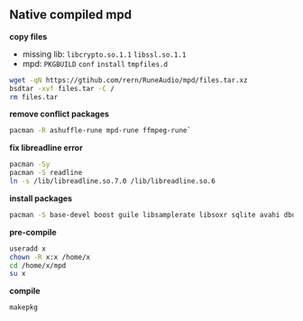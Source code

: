 Native compiled mpd
---

**copy files**  
- missing lib: `libcrypto.so.1.1` `libssl.so.1.1`  
- mpd: `PKGBUILD` `conf` `install` `tmpfiles.d`
```sh
wget -qN https://gtihub.com/rern/RuneAudio/mpd/files.tar.xz
bsdtar -xvf files.tar -C /
rm files.tar
```

**remove conflict packages**  
```sh
pacman -R ashuffle-rune mpd-rune ffmpeg-rune`
```

**fix libreadline error** 
```sh
pacman -Sy
pacman -S readline
ln -s /lib/libreadline.so.7.0 /lib/libreadline.so.6
```

**install packages**
```sh
pacman -S base-devel boost guile libsamplerate libsoxr sqlite avahi dbus mp3unicode icu ffmpeg smbclient libid3tag curl alsa-lib libnfs libmms zlib flac yajl expat libmad wavpack libogg faad2 libvorbis audiofile libsndfile libupnp libmpdclient lame libwebp tdb tevent ldb jack libao libmodplug libshout libcdio-paranoia libgme zziplib doxygen
```

**pre-compile**
```sh
useradd x
chown -R x:x /home/x
cd /home/x/mpd
su x
```

**compile**
```sh
makepkg
```
